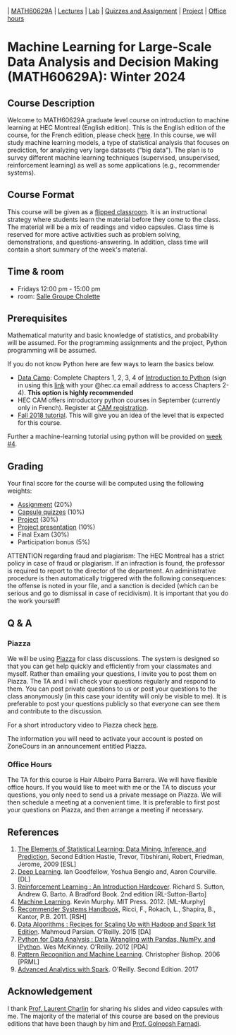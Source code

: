 | [MATH60629A](main.md) | [Lectures](lectures.md) | [Lab](lab.md) | [Quizzes and Assignment](homework.md) | [Project](project.md) | [Office hours](office_hr.md)
# Machine Learning for Large-Scale Data Analysis and Decision Making (MATH60629A): Winter 2024

## Course Description
Welcome to MATH60629A graduate level course on introduction to machine learning at HEC Montreal (English edition). This is the English edition of the course, for the French edition, please check [here](http://www.cs.toronto.edu/~lcharlin/courses/60629/index_fr.html).
In this course, we will study machine learning models, a type of statistical analysis that focuses on prediction, for analyzing very large datasets ("big data").
The plan is to survey different machine learning techniques (supervised, unsupervised, reinforcement learning) as well as some applications (e.g., recommender systems).


## Course Format
This course will be given as a [flipped classroom](https://en.wikipedia.org/wiki/Flipped_classroom). It is an instructional strategy where students learn the material before they come to the class. The material will be a mix of readings and video capsules. Class time is reserved for more active activities such as problem solving, demonstrations, and questions-answering. In addition, class time will contain a short summary of the week's material.

## Time & room
- Fridays 12:00 pm - 15:00 pm
- room: [Salle Groupe Cholette](https://www.hec.ca/campus/edifices/cote_sainte_catherine/1er_etage/salles_cours/cholette.html)

<!--## Feedback-->
<!-- Please use this [form](https://forms.gle/VVNQogf2fBi9tKq38) to provide feedback about the course.-->

## Prerequisites
Mathematical maturity and basic knowledge of statistics, and probability will be assumed. 
For the programming assignments and the project, Python programming will be assumed. 
<!-- Please fill in the following survey. Survey-[Student Introduction suvery](https://forms.gle/jnwjMkkSXYiZShqE9), due **January 15, 2024**.-->

If you do not know Python here are few ways to learn the basics below. 

- [Data Camp](https://www.datacamp.com/onboarding/create_account?track_id=17): Complete Chapters 1, 2, 3, 4 of [Introduction to Python](https://app.datacamp.com/learn/courses/intro-to-python-for-data-science) (sign in using this [link](https://www.datacamp.com/groups/shared_links/a539e2ccc38f6eab2f6627b69490076c48125bef1c0a806fe0e2520fa60f091d) with your @hec.ca email address to access Chapters 2-4). **This option is highly recommended**
- HEC CAM offers introductory python courses in September (currently only in French). Register at [CAM registration](https://inscription.hec.ca/cams/).
- [Fall 2018 tutorial](http://www.cs.toronto.edu/~lcharlin/courses/60629/tutorial_f18.html). This will give you an idea of the level that is expected for this course.  

Further a machine-learning tutorial using python will be provided on [week #4](lectures.md).

## Grading
Your final score for the course will be computed using the following weights:

- [Assignment](homework.md) (20%)
- [Capsule quizzes](homework.md)  (10%)
- [Project](project.md) (30%)
- [Project presentation](project.md) (10%)
- Final Exam (30%)
- Participation bonus (5%)

ATTENTION regarding fraud and plagiarism: The HEC Montreal has a strict policy in case of fraud or plagiarism. If an infraction is found, the professor is required to report to the director of the department. An administrative procedure is then automatically triggered with the following consequences: the offense is noted in your file, and a sanction is decided (which can be serious and go to dismissal in case of recidivism). It is important that you do the work yourself!

## Q & A 
### Piazza
We will be using [Piazza](https://piazza.com/) for class discussions. The system is designed so that you can get help quickly and efficiently from your classmates and myself. Rather than emailing your questions, I invite you to post them on Piazza. The TA and I will check your questions regularly and respond to them. You can post private questions to us or post your questions to the class anonymously (in this case your identity will only be visible to me). It is preferable to post your questions publicly so that everyone can see them and contribute to the discussion. 

For a short introductory video to Piazza check [here](https://www.youtube.com/watch?v=tqGummy1Be4&list=PLEOX0FOixqJ4gJEWOelsBJBQ1mD05ZUKC).

The information you will need to activate your account is posted on ZoneCours in an announcement entitled Piazza.  

### Office Hours 
The TA for this course is Hair Albeiro Parra Barrera. We will have flexible office hours. If you would like to meet with me or the TA to discuss your questions, you only need to send us a private message on Piazza. We will then schedule a meeting at a convenient time. It is preferable to first post your questions on Piazza, and then arrange a meeting if necessary. 



## References
1. [The Elements of Statistical Learning: Data Mining, Inference, and Prediction](https://hastie.su.domains/ElemStatLearn/), Second Edition Hastie, Trevor, Tibshirani, Robert, Friedman, Jerome, 2009 [ESL]
2. [Deep Learning](http://deeplearningbook.org/). Ian Goodfellow, Yoshua Bengio and, Aaron Courville. [DL]
3. [Reinforcement Learning : An Introduction Hardcover](http://incompleteideas.net/book/the-book-2nd.html). Richard S. Sutton, Andrew G. Barto. A Bradford Book. 2nd edition [RL-Sutton-Barto]
4. [Machine Learning](https://probml.github.io/pml-book/book0.html). Kevin Murphy. MIT Press. 2012. [ML-Murphy]
5. [Recommender Systems Handbook](), Ricci, F., Rokach, L., Shapira, B., Kantor, P.B. 2011. [RSH]
6. [Data Algorithms : Recipes for Scaling Up with Hadoop and Spark 1st Edition](https://www.springer.com/gp/book/9780387858203). Mahmoud Parsian. O'Reilly. 2015 [DA]
7. [Python for Data Analysis : Data Wrangling with Pandas, NumPy, and IPython](https://bedford-computing.co.uk/learning/wp-content/uploads/2015/10/Python-for-Data-Analysis.pdf). Wes McKinney. O'Reilly. 2012 [PDA]
8. [Pattern Recognition and Machine Learning](http://users.isr.ist.utl.pt/~wurmd/Livros/school/Bishop%20-%20Pattern%20Recognition%20And%20Machine%20Learning%20-%20Springer%20%202006.pdf). Christopher Bishop. 2006 [PRML]
9. [Advanced Analytics with Spark](https://www.oreilly.com/library/view/advanced-analytics-with/9781491972946/). O'Reilly. Second Edition. 2017

## Acknowledgement
I thank [Prof. Laurent Charlin](http://www.cs.toronto.edu/~lcharlin/courses/80-629/) for sharing his slides and video capsules with me. The majority of the material of this course are based on the previous editions that have been thaugh by him and [Prof. Golnoosh Farnadi](https://gfarnadi.github.io/).
